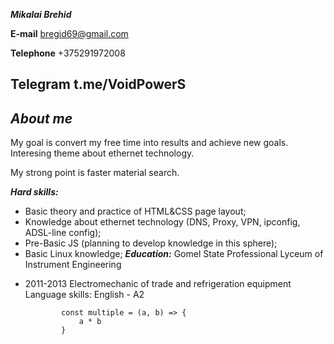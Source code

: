 ***Mikalai Brehid***

**E-mail** bregid69@gmail.com

**Telephone** +375291972008

**Telegram** t.me/VoidPowerS    
---
***About me***
---

My goal is convert my free time into results and achieve new goals. Interesing theme about ethernet technology.

My strong point is faster material search.

***Hard skills:***
* Basic theory and practice of HTML&CSS page layout;
* Knowledge about ethernet technology (DNS, Proxy, VPN, ipconfig, ADSL-line config);
* Pre-Basic JS (planning to develop knowledge in this sphere);
* Basic Linux knowledge;
***Education:***
Gomel State Professional Lyceum of Instrument Engineering
- 2011-2013
Electromechanic of trade and refrigeration equipment
Language skills:
English - A2

    ```//javascript
            const multiple = (a, b) => {
                a * b
            }

    ```